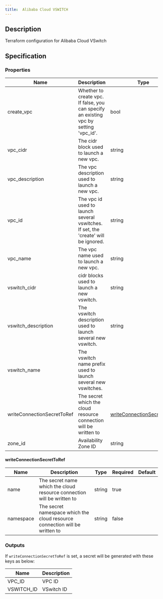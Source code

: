 ```yaml
---
title:  Alibaba Cloud VSWITCH
---
```


## Description

Terraform configuration for Alibaba Cloud VSwitch

## Specification


### Properties

 Name | Description | Type | Required | Default 
 ------------ | ------------- | ------------- | ------------- | ------------- 
 create_vpc | Whether to create vpc. If false, you can specify an existing vpc by setting 'vpc_id'. | bool | false |  
 vpc_cidr | The cidr block used to launch a new vpc. | string | false |  
 vpc_description | The vpc description used to launch a new vpc. | string | false |  
 vpc_id | The vpc id used to launch several vswitches. If set, the 'create' will be ignored. | string | false |  
 vpc_name | The vpc name used to launch a new vpc. | string | false |  
 vswitch_cidr | cidr blocks used to launch a new vswitch. | string | false |  
 vswitch_description | The vswitch description used to launch several new vswitch. | string | false |  
 vswitch_name | The vswitch name prefix used to launch several new vswitches. |  | false |  
 writeConnectionSecretToRef | The secret which the cloud resource connection will be written to | [writeConnectionSecretToRef](#writeConnectionSecretToRef) | false |  
 zone_id | Availability Zone ID | string | false |  


#### writeConnectionSecretToRef

 Name | Description | Type | Required | Default 
 ------------ | ------------- | ------------- | ------------- | ------------- 
 name | The secret name which the cloud resource connection will be written to | string | true |  
 namespace | The secret namespace which the cloud resource connection will be written to | string | false |  


### Outputs

If `writeConnectionSecretToRef` is set, a secret will be generated with these keys as below:

 Name | Description 
 ------------ | ------------- 
 VPC_ID | VPC ID
 VSWITCH_ID | VSwitch ID
